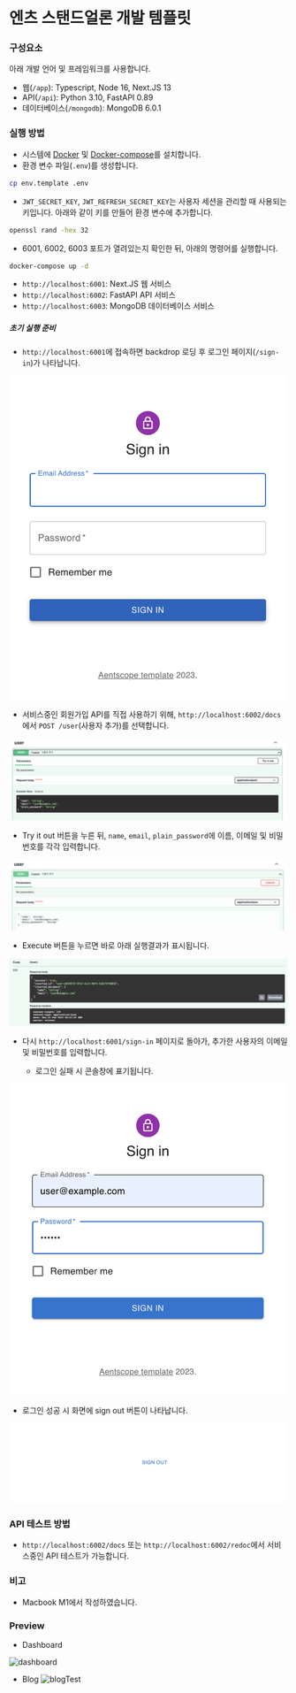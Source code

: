 # 엔츠 스탠드얼론 개발 템플릿

### 구성요소

아래 개발 언어 및 프레임워크를 사용합니다.

- 웹(`/app`): Typescript, Node 16, Next.JS 13
- API(`/api`): Python 3.10, FastAPI 0.89
- 데이터베이스(`/mongodb`): MongoDB 6.0.1

### 실행 방법

- 시스템에 [Docker](https://docs.docker.com/engine/install/) 및 [Docker-compose](https://docs.docker.com/compose/install/)를 설치합니다.
- 환경 변수 파일(`.env`)를 생성합니다. 
```bash
cp env.template .env
```

- `JWT_SECRET_KEY`, `JWT_REFRESH_SECRET_KEY`는 사용자 세션을 관리할 때 사용되는 키입니다. 아래와 같이 키를 만들어 환경 변수에 추가합니다.
```bash
openssl rand -hex 32
```


- 6001, 6002, 6003 포트가 열려있는지 확인한 뒤, 아래의 명령어를 실행합니다.

```bash
docker-compose up -d
```

- `http://localhost:6001`: Next.JS 웹 서비스
- `http://localhost:6002`: FastAPI API 서비스
- `http://localhost:6003`: MongoDB 데이터베이스 서비스

##### 초기 실행 준비

- `http://localhost:6001`에 접속하면 backdrop 로딩 후 로그인 페이지(`/sign-in`)가 나타납니다.

![로그인 페이지](./readme-assets/00-app-signin.png)

- 서비스중인 회원가입 API를 직접 사용하기 위해, `http://localhost:6002/docs`에서 `POST /user`(사용자 추가)를 선택합니다.

![사용자 추가 API](./readme-assets/01-api-post-user.png)

- Try it out 버튼을 누른 뒤, `name`, `email`, `plain_password`에 이름, 이메일 및 비밀번호를 각각 입력합니다.

![사용자 추가 API 입력](./readme-assets/02-api-post-user-input.png)

- Execute 버튼을 누르면 바로 아래 실행결과가 표시됩니다.

![사용자 추가 API 출력](./readme-assets/03-api-post-user-output.png)

- 다시 `http://localhost:6001/sign-in` 페이지로 돌아가, 추가한 사용자의 이메일 및 비밀번호를 입력합니다.

  - 로그인 실패 시 콘솔창에 표기됩니다.

![로그인페이지 입력](./readme-assets/04-app-signin-input.png)


- 로그인 성공 시 화면에 sign out 버튼이 나타납니다.

![로그인 후 메인 페이지](./readme-assets/05-app-index.png)

### API 테스트 방법

- `http://localhost:6002/docs` 또는 `http://localhost:6002/redoc`에서 서비스중인 API 테스트가 가능합니다.

### 비고

- Macbook M1에서 작성하였습니다.

### Preview
- Dashboard

![dashboard](https://user-images.githubusercontent.com/75575789/222303311-9cd074d8-a14c-4db8-8c34-5b5ae7063d6a.png)

- Blog
![blogTest](https://user-images.githubusercontent.com/75575789/222316531-e5bfe289-92a1-4b34-bd7a-cc206f97afd6.png)


